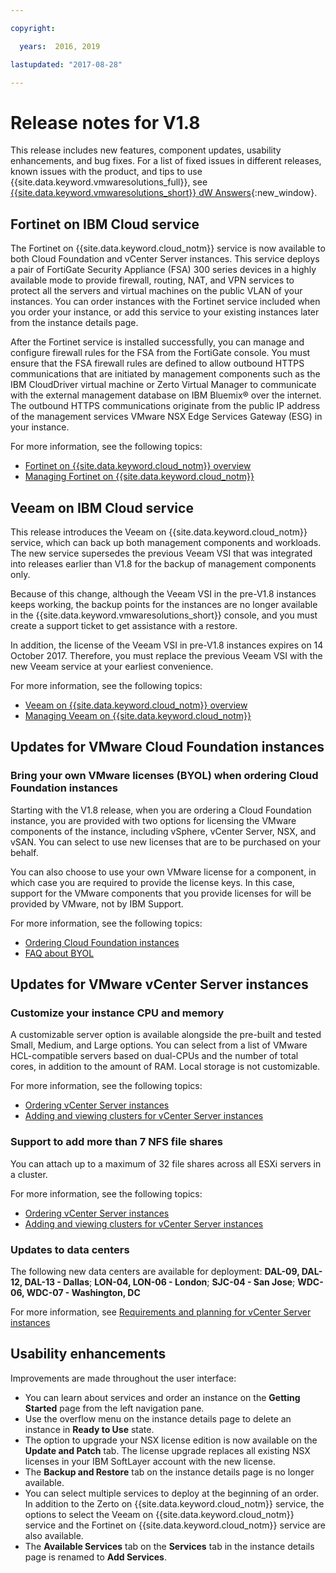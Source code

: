 ```yaml
---

copyright:

  years:  2016, 2019

lastupdated: "2017-08-28"

---
```


# Release notes for V1.8

This release includes new features, component updates, usability enhancements, and bug fixes. For a list of fixed issues in different releases, known issues with the product, and tips to use {{site.data.keyword.vmwaresolutions_full}}, see [{{site.data.keyword.vmwaresolutions_short}} dW Answers](https://developer.ibm.com/answers/topics/cloudvmw/){:new_window}.

## Fortinet on IBM Cloud service

The Fortinet on {{site.data.keyword.cloud_notm}} service is now available to both Cloud Foundation and vCenter Server instances. This service deploys a pair of FortiGate Security Appliance (FSA) 300 series devices in a highly available mode to provide firewall, routing, NAT, and VPN services to protect all the servers and virtual machines on the public VLAN of your instances. You can order instances with the Fortinet service included when you order your instance, or add this service to your existing instances later from the instance details page.

After the Fortinet service is installed successfully, you can manage and configure firewall rules for the FSA from the FortiGate console. You must ensure that the FSA firewall rules are defined to allow outbound HTTPS communications that are initiated by management components such as the IBM CloudDriver virtual machine or Zerto Virtual Manager to communicate with the external management database on IBM Bluemix® over the internet. The outbound HTTPS communications originate from the public IP address of the management services VMware NSX Edge Services Gateway (ESG) in your instance.

For more information, see the following topics:
* [Fortinet on {{site.data.keyword.cloud_notm}} overview](/docs/services/vmwaresolutions/services/fsa_considerations.html)
* [Managing Fortinet on {{site.data.keyword.cloud_notm}}](/docs/services/vmwaresolutions/services/managingfsa.html)

## Veeam on IBM Cloud service

This release introduces the Veeam on {{site.data.keyword.cloud_notm}} service, which can back up both management components and workloads. The new service supersedes the previous Veeam VSI that was integrated into releases earlier than V1.8 for the backup of management components only.

Because of this change, although the Veeam VSI in the pre-V1.8 instances keeps working, the backup points for the instances are no longer available in the {{site.data.keyword.vmwaresolutions_short}} console, and you must create a support ticket to get assistance with a restore.

In addition, the license of the Veeam VSI in pre-V1.8 instances expires on 14 October 2017. Therefore, you must replace the previous Veeam VSI with the new Veeam service at your earliest convenience.

For more information, see the following topics:
* [Veeam on {{site.data.keyword.cloud_notm}} overview](/docs/services/vmwaresolutions/services/veeam_considerations.html)
* [Managing Veeam on {{site.data.keyword.cloud_notm}}](/docs/services/vmwaresolutions/services/managingveeam.html)

## Updates for VMware Cloud Foundation instances

### Bring your own VMware licenses (BYOL) when ordering Cloud Foundation instances

Starting with the V1.8 release, when you are ordering a Cloud Foundation instance, you are provided with two options for licensing the VMware components of the instance, including vSphere, vCenter Server, NSX, and vSAN. You can select to use new licenses that are to be purchased on your behalf.

You can also choose to use your own VMware license for a component, in which case you are required to provide the license keys. In this case, support for the VMware components that you provide licenses for will be provided by VMware, not by IBM Support.

For more information, see the following topics:
* [Ordering Cloud Foundation instances](/docs/services/vmwaresolutions/sddc/sd_orderinginstance.html)
* [FAQ about BYOL](/docs/services/vmwaresolutions/vmonic/faq_byol.html)

## Updates for VMware vCenter Server instances

### Customize your instance CPU and memory

A customizable server option is available alongside the pre-built and tested Small, Medium, and Large options. You can select from a list of VMware HCL-compatible servers based on dual-CPUs and the number of total cores, in addition to the amount of RAM. Local storage is not customizable.

For more information, see the following topics:
* [Ordering vCenter Server instances](/docs/services/vmwaresolutions/vcenter/vc_orderinginstance.html)
* [Adding and viewing clusters for vCenter Server instances](/docs/services/vmwaresolutions/vcenter/vc_addingviewingclusters.html)

### Support to add more than 7 NFS file shares

 You can attach up to a maximum of 32 file shares across all ESXi servers in a cluster.

 For more information, see the following topics:
* [Ordering vCenter Server instances](/docs/services/vmwaresolutions/vcenter/vc_orderinginstance.html)
* [Adding and viewing clusters for vCenter Server instances](/docs/services/vmwaresolutions/vcenter/vc_addingviewingclusters.html)

### Updates to data centers

The following new data centers are available for deployment: **DAL-09, DAL-12, DAL-13 - Dallas**; **LON-04, LON-06 - London**; **SJC-04 - San Jose**; **WDC-06, WDC-07 - Washington, DC**

For more information, see [Requirements and planning for vCenter Server instances](/docs/services/vmwaresolutions/vcenter/vc_planning.html)

## Usability enhancements

Improvements are made throughout the user interface:
* You can learn about services and order an instance on the **Getting Started** page from the left navigation pane.
* Use the overflow menu on the instance details page to delete an instance in **Ready to Use** state.
* The option to upgrade your NSX license edition is now available on the **Update and Patch** tab. The license upgrade replaces all existing NSX licenses in your IBM SoftLayer account with the new license.
* The **Backup and Restore** tab on the instance details page is no longer available.
* You can select multiple services to deploy at the beginning of an order. In addition to the Zerto on {{site.data.keyword.cloud_notm}} service, the options to select the Veeam on {{site.data.keyword.cloud_notm}} service and the Fortinet on {{site.data.keyword.cloud_notm}} service are also available.
* The **Available Services** tab on the **Services** tab in the instance details page is renamed to **Add Services**.
